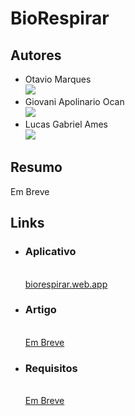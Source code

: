 <h1>BioRespirar</h1>

<h2>Autores</h2>
<ul>
  <li>Otavio Marques <br> <a href = "marquesotavio251204@gmail.com"><img src="https://img.shields.io/badge/Gmail-D14836?style=for-the-badge&logo=gmail&logoColor=white" target="_blank"></a></li>
   <li>Giovani Apolinario Ocan<br> <a href = "giovaniocan@gmail.com"><img src="https://img.shields.io/badge/Gmail-D14836?style=for-the-badge&logo=gmail&logoColor=white" target="_blank"></a></li>
  <li>Lucas Gabriel Ames<br> <a href = lucas.gabriel.ames@gmail.com"><img src="https://img.shields.io/badge/Gmail-D14836?style=for-the-badge&logo=gmail&logoColor=white" target="_blank"></a></li>
</ul>
    
 <h2>Resumo</h2>
 <p>Em Breve</p>
    
<h2>Links</h2>
<ul>
    <li><h3>Aplicativo</h3> <br><a href="biorespirar.web.app">biorespirar.web.app</a></li>
    <li><h3>Artigo</h3><br> <a href="">Em Breve</a></li>
    <li><h3>Requisitos</h3><br> <a href="">Em Breve</a></li>
</ul>
